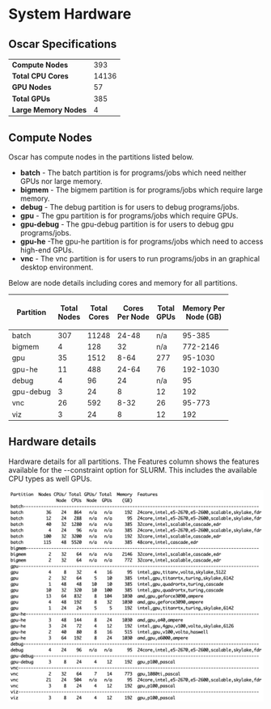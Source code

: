 # System Hardware

## Oscar Specifications

|                        |       |
| ---------------------- | ----- |
| **Compute Nodes**      | 393   |
| **Total CPU Cores**    | 14136 |
| **GPU Nodes**          | 57    |
| **Total GPUs**         | 385   |
| **Large Memory Nodes** | 4     |

## Compute Nodes

Oscar has compute nodes in the partitions listed below.

* **batch** - The batch partition is for programs/jobs which need neither GPUs nor large memory.
* **bigmem** - The bigmem partition is for programs/jobs which require large memory.&#x20;
* **debug** - The debug partition is for users to debug programs/jobs.
* **gpu** - The gpu partition is for programs/jobs which require GPUs.
* **gpu-debug** - The gpu-debug partition is for users to debug gpu programs/jobs.&#x20;
* **gpu-he** -The gpu-he partition is for programs/jobs which need to access high-end GPUs.&#x20;
* **vnc** - The vnc partition is for users to run programs/jobs in an graphical desktop environment.&#x20;

Below are node details including cores and memory for all partitions.

| **Partition** | <p><strong>Total</strong><br><strong>Nodes</strong></p> | <p><strong>Total</strong><br><strong>Cores</strong></p> | <p><strong>Cores</strong><br><strong>Per Node</strong></p> | <p><strong>Total</strong><br><strong>GPUs</strong></p> | <p><strong>Memory Per</strong><br><strong>Node (GB)</strong></p> |
| ------------- | ------------------------------------------------------- | ------------------------------------------------------- | ---------------------------------------------------------- | ------------------------------------------------------ | ---------------------------------------------------------------- |
| batch         | 307                                                     | 11248                                                   | 24-48                                                      | n/a                                                    | 95-385                                                           |
| bigmem        | 4                                                       | 128                                                     | 32                                                         | n/a                                                    | 772-2146                                                         |
| gpu           | 35                                                      | 1512                                                    | 8-64                                                       | 277                                                    | 95-1030                                                          |
| gpu-he        | 11                                                      | 488                                                     | 24-64                                                      | 76                                                     | 192-1030                                                         |
| debug         | 4                                                       | 96                                                      | 24                                                         | n/a                                                    | 95                                                               |
| gpu-debug     | 3                                                       | 24                                                      | 8                                                          | 12                                                     | 192                                                              |
| vnc           | 26                                                      | 592                                                     | 8-32                                                       | 26                                                     | 95-773                                                           |
| viz           | 3                                                       | 24                                                      | 8                                                          | 12                                                     | 192                                                              |

## Hardware details

Hardware details for all partitions. The Features column shows the features available for the --constraint option for SLURM. This includes the available CPU types as well GPUs.

![](.gitbook/assets/feat711.png)
